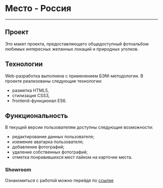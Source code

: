 # Место - Россия

____

## Проект

Это макет проекта, предоставляющего общедоступный фотоальбом любимых интересных желанных локаций и природных уголков.

## Технологии

Web-разработка выполнена с применением БЭМ-методологии.
В проекте реализованы следующие технологии:

* разметка HTML5,
* стилизация CSS3,
* frontend-функционал ES6.

## Функциональность

В текущей версии пользователям доступны следующие возможности:
- редактирование данных пользователя;
- иземение аватарка пользователя;
- добавление фотографий;
- удаление собственных фотографий;
- отметка понравившихся мест лайком на карточке места.


### Showroom

Ознакомиться с работой можно перейдя по [ссылке](https://mark22sv.github.io/mesto-project/)
